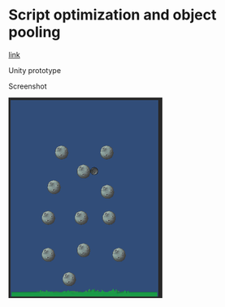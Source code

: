 # Script optimization and object pooling
[link](https://learn.unity.com/project/c-scripting-in-unity-script-optimization)

Unity prototype

Screenshot


<img src='Screenshot.PNG'>

